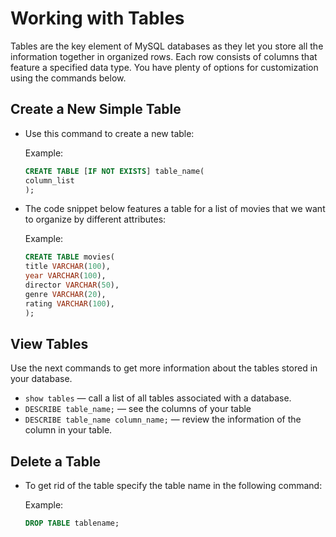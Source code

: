 # Working with Tables

Tables are the key element of MySQL databases as they let you store all the information together
in organized rows. Each row consists of columns that feature a specified data type. You have plenty
of options for customization using the commands below.

## Create a New Simple Table

- Use this command to create a new table:

  Example:

  ```sql
  CREATE TABLE [IF NOT EXISTS] table_name(
  column_list
  );

  ```

- The code snippet below features a table for a list of movies that we want to organize by different
  attributes:

  Example:

  ```sql
  CREATE TABLE movies(
  title VARCHAR(100),
  year VARCHAR(100),
  director VARCHAR(50),
  genre VARCHAR(20),
  rating VARCHAR(100),
  );

  ```

## View Tables

Use the next commands to get more information about the tables stored in your database.

- `show tables` — call a list of all tables associated with a database.
- `DESCRIBE table_name;` — see the columns of your table
- `DESCRIBE table_name column_name;` — review the information of the column in your table.

## Delete a Table

- To get rid of the table specify the table name in the following command:

  Example:

  ```sql
  DROP TABLE tablename;

  ```

